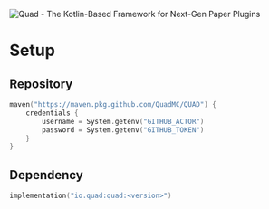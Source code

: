 ![Quad - The Kotlin-Based Framework for Next-Gen Paper Plugins](https://user-images.githubusercontent.com/28064149/125201860-3dbe5e00-e271-11eb-8a14-0cb856dcfdee.gif)

# Setup

## Repository
```kotlin
maven("https://maven.pkg.github.com/QuadMC/QUAD") {
    credentials {
        username = System.getenv("GITHUB_ACTOR")
        password = System.getenv("GITHUB_TOKEN")
    }
}
```

## Dependency
```kotlin
implementation("io.quad:quad:<version>")
```
